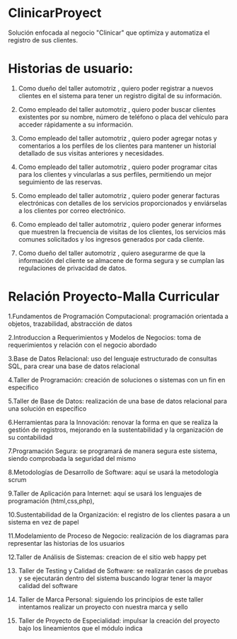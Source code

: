 # ClinicarProyect


Solución enfocada al negocio "Clinicar" que optimiza y automatiza el registro de sus clientes.
# Historias de usuario:
1. Como dueño del taller automotriz , quiero poder registrar a nuevos clientes en el sistema para tener un registro digital de su información.

2. Como empleado del taller automotriz , quiero poder buscar clientes existentes por su nombre, número de teléfono o placa del vehículo para acceder rápidamente a su información.

3. Como empleado del taller automotriz , quiero poder agregar notas y comentarios a los perfiles de los clientes para mantener un historial detallado de sus visitas anteriores y necesidades.

4. Como empleado del taller automotriz , quiero poder programar citas para los clientes y vincularlas a sus perfiles, permitiendo un mejor seguimiento de las reservas.

5. Como empleado del taller automotriz , quiero poder generar facturas electrónicas con detalles de los servicios proporcionados y enviárselas a los clientes por correo electrónico.

6. Como empleado del taller automotriz , quiero poder generar informes que muestren la frecuencia de visitas de los clientes, los servicios más comunes solicitados y los ingresos generados por cada cliente.

7. Como dueño del taller automotriz , quiero asegurarme de que la información del cliente se almacene de forma segura y se cumplan las regulaciones de privacidad de datos.


# Relación Proyecto-Malla Curricular

1.Fundamentos de Programación Computacional: programación orientada a objetos, trazabilidad, abstracción de datos  

2.Introduccion a Requerimientos y Modelos de Negocios: toma de requerimientos y relación con el negocio abordado  

3.Base de Datos Relacional: uso del lenguaje estructurado de consultas SQL, para crear una base de datos relacional 

4.Taller de Programación: creación de soluciones o sistemas con un fin en especifico  

5.Taller de Base de Datos: realización de una base de datos relacional para una solución en específico 

6.Herramientas para la Innovación: renovar la forma en que se realiza la gestión de registros, mejorando en la sustentabilidad y la organización de su contabilidad  

7.Programación Segura: se programará de manera segura este sistema, siendo comprobada la seguridad del mismo 

8.Metodologías de Desarrollo de Software:  aquí se usará la metodología scrum 

9.Taller de Aplicación para Internet: aquí se usará los lenguajes de programación (html,css,php), 

10.Sustentabilidad de la Organización: el registro de los clientes pasara a un sistema en vez de papel 

11.Modelamiento de Proceso de Negocio: realización de los diagramas para representar las historias de los usuarios 

12.Taller de Análisis de Sistemas: creacion de el sitio web happy pet

13. Taller de Testing y Calidad de Software: se realizarán casos de pruebas y se ejecutarán dentro del sistema buscando lograr tener la mayor calidad del software  

14. Taller de Marca Personal: siguiendo los principios de este taller intentamos realizar un proyecto con nuestra marca y sello  

 15. Taller de Proyecto de Especialidad: impulsar la creación del proyecto bajo los lineamientos que el módulo indica  

